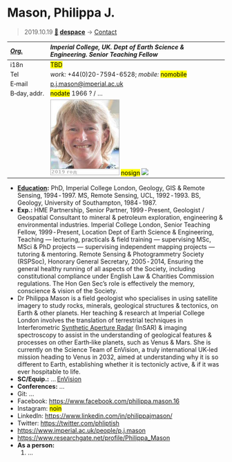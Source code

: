 # Mason, Philippa J.
> 2019.10.19 **[🚀](../index/index.md) [despace](index.md)** → [Contact](contact.md)

|*[Org.](contact.md)*|*Imperial College, UK. Dept of Earth Science & Engineering. Senior Teaching Fellow*|
|:--|:--|
|i18n| <mark>TBD</mark> |
|Tel| *work:* +44(0)20-7594-6528; *mobile:* <mark>nomobile</mark> |
|E‑mail| <p.j.mason@imperial.ac.uk> |
|B‑day, addr.| <mark>nodate</mark> 1966 ? / … |
|| [![](f/contact/m/mason1_photo_thumb.jpg)](f/contact/m/mason1_photo.jpg) <mark>nosign</mark> [![](f/contact//1_sign_thumb.jpg)](f/contact//1_sign.png) |

   - **[Education](edu.md):** PhD, Imperial College London, Geology, GIS & Remote Sensing, 1994 ‑ 1997. MS, Remote Sensing, UCL, 1992 ‑ 1993. BS, Geology, University of Southampton, 1984 ‑ 1987.
   - **Exp.:** HME Partnership, Senior Partner, 1999 ‑ Present, Geologist / Geospatial Consultant to mineral & petroleum exploration, engineering & environmental industries. Imperial College London, Senior Teaching Fellow, 1999 ‑ Present, Location Dept of Earth Science & Engineering, Teaching — lecturing, practicals & field training — supervising MSc, MSci & PhD projects — supervising independent mapping projects — tutoring & mentoring. Remote Sensing & Photogrammetry Society (RSPSoc), Honorary General Secretary, 2005 ‑ 2014, Ensuring the general healthy running of all aspects of the Society, including constitutional compliance under English Law & Charities Commission regulations. The Hon Gen Sec’s role is effectively the memory, conscience & vision of the Society.
   - Dr Philippa Mason is a field geologist who specialises in using satellite imagery to study rocks, minerals, geological structures & tectonics, on Earth & other planets. Her teaching & research at Imperial College London involves the translation of terrestrial techniques in Interferometric [Synthetic Aperture Radar](sar.md) (InSAR) & imaging spectroscopy to assist in the understanding of geological features & processes on other Earth‑like planets, such as Venus & Mars. She is currently on the Science Team of EnVision, a truly international UK‑led mission heading to Venus in 2032, aimed at understanding why it is so different to Earth, establishing whether it is tectonicly active, & if it was ever hospitable to life.
   - **SC/Equip.:** … [EnVision](envision.md)
   - **Conferences:** …
   - Git: …
   - Facebook: <https://www.facebook.com/philippa.mason.16>
   - Instagram: <mark>noin</mark>
   - LinkedIn: <https://www.linkedin.com/in/philippajmason/>
   - Twitter: <https://twitter.com/phliptish>
   - <https://www.imperial.ac.uk/people/p.j.mason>
   - <https://www.researchgate.net/profile/Philippa_Mason>
   - **As a person:**
      1. …

